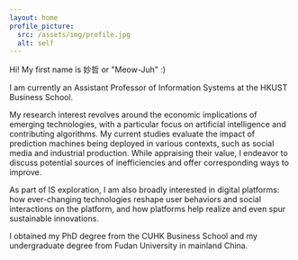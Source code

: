 ```yaml
---
layout: home
profile_picture:
  src: /assets/img/profile.jpg
  alt: self
---
```


Hi! My first name is 妙哲 or "Meow-Juh" :) 

I am currently an Assistant Professor of Information Systems at the HKUST Business School.

My research interest revolves around the economic implications of emerging technologies, with a particular focus on artificial intelligence and contributing algorithms. My current studies evaluate the impact of prediction machines being deployed in various contexts, such as social media and industrial production. While appraising their value, I endeavor to discuss potential sources of inefficiencies and offer corresponding ways to improve. 

As part of IS exploration, I am also broadly interested in digital platforms: how ever-changing technologies reshape user behaviors and social interactions on the platform, and how platforms help realize and even spur sustainable innovations. 

I obtained my PhD degree from the CUHK Business School and my undergraduate degree from Fudan University in mainland China.

<br>
<br>
<br>
<br>
<br>
<br>
<br>
<br>
<br>
<br>
<br>
<br>
<br>
<br>
<br>
<br>
<br>
